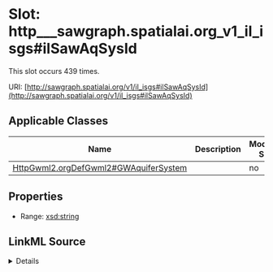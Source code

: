 

# Slot: http___sawgraph.spatialai.org_v1_il_isgs#ilSawAqSysId




This slot occurs 439 times.


URI: [http://sawgraph.spatialai.org/v1/il_isgs#ilSawAqSysId](http://sawgraph.spatialai.org/v1/il_isgs#ilSawAqSysId)



<!-- no inheritance hierarchy -->





## Applicable Classes

| Name | Description | Modifies Slot |
| --- | --- | --- |
| [HttpGwml2.orgDefGwml2#GWAquiferSystem](../classes/HttpGwml2.orgDefGwml2#GWAquiferSystem.md) |  |  no  |







## Properties

* Range: [xsd:string](http://www.w3.org/2001/XMLSchema#string)







## LinkML Source

<details>

```yaml
name: http___sawgraph.spatialai.org_v1_il_isgs#ilSawAqSysId
from_schema: okns:hydrology-kg
exact_mappings:
- http://sawgraph.spatialai.org/v1/il_isgs#ilSawAqSysId
rank: 1000
slot_uri: http://sawgraph.spatialai.org/v1/il_isgs#ilSawAqSysId
alias: http___sawgraph.spatialai.org_v1_il_isgs#ilSawAqSysId
domain_of:
- http___gwml2.org_def_gwml2#GW_AquiferSystem
range: string

```
</details>